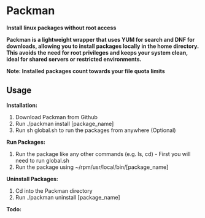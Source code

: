 # Packman
**Install linux packages without root access**

**Packman is a lightweight wrapper that uses YUM for search and DNF for downloads, allowing you to install packages locally in the home directory.
This avoids the need for root privileges and keeps your system clean, ideal for shared servers or restricted environments.**

**Note: Installed packages count towards your file quota limits** 

## Usage

**Installation:**

1. Download Packman from Github
2. Run ./packman install [package_name]
3. Run sh global.sh to run the packages from anywhere (Optional)
   
**Run Packages:**
1. Run the package like any other commands (e.g. ls, cd) - First you will need to run global.sh
2. Run the package using ~/rpm/usr/local/bin/[package_name]

**Uninstall Packages:**
1. Cd into the Packman directory
2. Run ./packman uninstall [package_name] 

**Todo:**

